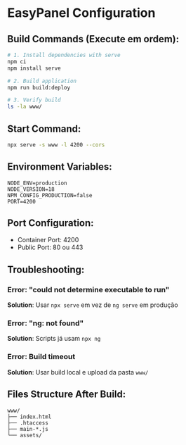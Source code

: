 # EasyPanel Configuration

## Build Commands (Execute em ordem):
```bash
# 1. Install dependencies with serve
npm ci
npm install serve

# 2. Build application
npm run build:deploy

# 3. Verify build
ls -la www/
```

## Start Command:
```bash
npx serve -s www -l 4200 --cors
```

## Environment Variables:
```
NODE_ENV=production
NODE_VERSION=18
NPM_CONFIG_PRODUCTION=false
PORT=4200
```

## Port Configuration:
- Container Port: 4200
- Public Port: 80 ou 443

## Troubleshooting:

### Error: "could not determine executable to run"
**Solution**: Usar `npx serve` em vez de `ng serve` em produção

### Error: "ng: not found"
**Solution**: Scripts já usam `npx ng`

### Error: Build timeout
**Solution**: Usar build local e upload da pasta `www/`

## Files Structure After Build:
```
www/
├── index.html
├── .htaccess
├── main-*.js
└── assets/
```
